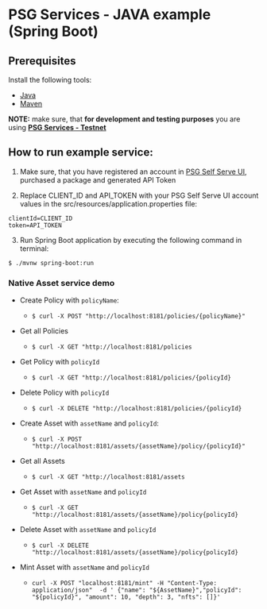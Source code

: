 # PSG Services - JAVA example (Spring Boot)

## Prerequisites
Install the following tools:

- [Java](https://www.oracle.com/java/technologies/downloads/)
- [Maven](https://maven.apache.org/)

**NOTE:** make sure, that **for development and testing purposes** you are using **[PSG Services - Testnet](https://psg-testnet.iog.services/)**

## How to run example service:

1. Make sure, that you have registered an account in [PSG Self Serve UI](https://psg.iog.services/), purchased a package and generated API Token

2. Replace CLIENT_ID and API_TOKEN with your PSG Self Serve UI account values in the src/resources/application.properties file:
```shell
clientId=CLIENT_ID
token=API_TOKEN
```
3. Run Spring Boot application by executing the following command in terminal:
```shell
$ ./mvnw spring-boot:run
```
### Native Asset service demo
- Create Policy with `policyName`:
  - ```$ curl -X POST "http://localhost:8181/policies/{policyName}"```
- Get all Policies
  -  ```$ curl -X GET "http://localhost:8181/policies```
- Get Policy with `policyId`
  -  ```$ curl -X GET "http://localhost:8181/policies/{policyId}```
- Delete Policy with `policyId`
  - ```$ curl -X DELETE "http://localhost:8181/policies/{policyId}```



- Create Asset with `assetName` and `policyId`:
  - ```$ curl -X POST "http://localhost:8181/assets/{assetName}/policy/{policyId}"```
- Get all Assets
  -  ```$ curl -X GET "http://localhost:8181/assets```
- Get Asset with `assetName` and `policyId`
  -  ```$ curl -X GET "http://localhost:8181/assets/{assetName}/policy{policyId}```
- Delete Asset with `assetName` and `policyId`
  - ```$ curl -X DELETE "http://localhost:8181/assets/{assetName}/policy{policyId}```


- Mint Asset with `assetName` and `policyId`
  - ```curl -X POST "localhost:8181/mint" -H "Content-Type: application/json"  -d ' {"name": "${AssetName}","policyId": "${policyId}", "amount": 10, "depth": 3, "nfts": []}'  ```
   
  
